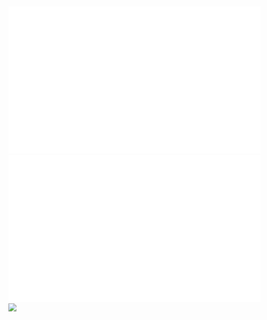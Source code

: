 <img src="https://raw.githubusercontent.com/ImmuneLion318/GitHub-Stats/master/generated/overview.svg"> <img src="https://raw.githubusercontent.com/ImmuneLion318/GitHub-Stats/master/generated/languages.svg"><img src="https://github-readme-stats.vercel.app/api?username=ImmuneLion318&show=reviews,discussions_started,discussions_answered,prs_merged,prs_merged_percentage"> 
